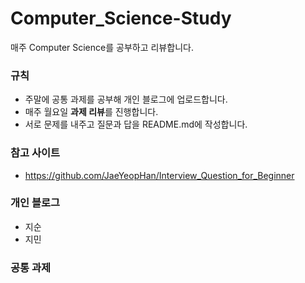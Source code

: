 # Computer_Science-Study
매주 Computer Science를 공부하고 리뷰합니다.

### 규칙
* 주말에 공통 과제를 공부해 개인 블로그에 업로드합니다.
* 매주 월요일 **과제 리뷰**를 진행합니다.
* 서로 문제를 내주고 질문과 답을 README.md에 작성합니다.

### 참고 사이트
* https://github.com/JaeYeopHan/Interview_Question_for_Beginner

### 개인 블로그
* 지순
* 지민

### 공통 과제

